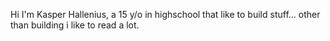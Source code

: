 Hi I'm Kasper Hallenius, a 15 y/o in highschool that like to build stuff... other than building i like to read a lot. 
